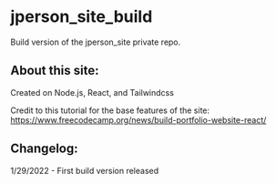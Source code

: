 # jperson_site_build
Build version of the jperson_site private repo.

## About this site:
Created on Node.js, React, and Tailwindcss

Credit to this tutorial for the base features of the site: https://www.freecodecamp.org/news/build-portfolio-website-react/

## Changelog:

1/29/2022 - First build version released
